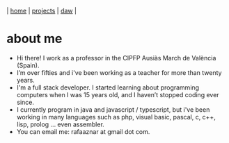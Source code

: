 
| [home](home.md) | [projects](projects.md) | [daw](daw.md) |

# about me

* Hi there! I work as a professor in the CIPFP Ausiàs March de València (Spain).
* I’m over fifties and i've been working as a teacher for more than twenty years.
* I'm a full stack developer. I started learning about programming computers when I was 15 years old, and I haven’t stopped coding ever since.
* I currently program in java and javascript / typescript, but i've been working in many languages such as php, visual basic, pascal, c, c++, lisp, prolog ... even assembler.
* You can email me: rafaaznar at gmail dot com.

